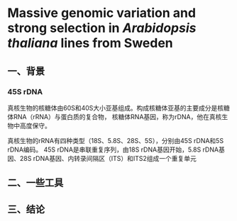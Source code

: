 # Massive genomic variation and strong selection in *Arabidopsis thaliana* lines from Sweden
## 一、背景
### 45S rDNA
真核生物的核糖体由60S和40S大小亚基组成。构成核糖体亚基的主要成分是核糖体RNA（rRNA）与蛋白质的复合物，
核糖体RNA基因，称为rDNA，他在真核生物中高度保守。

真核生物的rRNA有四种类型（18S、5.8S、28S、5S），分别由45S rDNA和5S rDNA编码。
45S rDNA是串联重复序列，由18S rDNA基因开始，5.8S rDNA基因、28S rDNA基因、内转录间隔区（ITS）和ITS2组成一个重复单元


## 二、一些工具




## 三、结论


